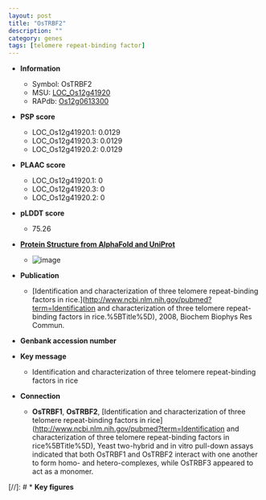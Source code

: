```yaml
---
layout: post
title: "OsTRBF2"
description: ""
category: genes
tags: [telomere repeat-binding factor]
---
```


* **Information**  
    + Symbol: OsTRBF2  
    + MSU: [LOC_Os12g41920](http://rice.plantbiology.msu.edu/cgi-bin/ORF_infopage.cgi?orf=LOC_Os12g41920)  
    + RAPdb: [Os12g0613300](http://rapdb.dna.affrc.go.jp/viewer/gbrowse_details/irgsp1?name=Os12g0613300)  

* **PSP score**  
    + LOC_Os12g41920.1: 0.0129 
    + LOC_Os12g41920.3: 0.0129 
    + LOC_Os12g41920.2: 0.0129 

* **PLAAC score**  
    + LOC_Os12g41920.1: 0 
    + LOC_Os12g41920.3: 0 
    + LOC_Os12g41920.2: 0 

* **pLDDT score**
    + 75.26

* **[Protein Structure from AlphaFold and UniProt](https://www.uniprot.org/uniprotkb/Q2QM89/entry#structure)**
    + ![image](https://ricepsp.github.io/images/Q2/AF-Q2QM89-F1.png)

* **Publication**  
    + [Identification and characterization of three telomere repeat-binding factors in rice.](http://www.ncbi.nlm.nih.gov/pubmed?term=Identification and characterization of three telomere repeat-binding factors in rice.%5BTitle%5D), 2008, Biochem Biophys Res Commun.

* **Genbank accession number**  

* **Key message**  
    + Identification and characterization of three telomere repeat-binding factors in rice

* **Connection**  
    + __OsTRBF1__, __OsTRBF2__, [Identification and characterization of three telomere repeat-binding factors in rice](http://www.ncbi.nlm.nih.gov/pubmed?term=Identification and characterization of three telomere repeat-binding factors in rice%5BTitle%5D), Yeast two-hybrid and in vitro pull-down assays indicated that both OsTRBF1 and OsTRBF2 interact with one another to form homo- and hetero-complexes, while OsTRBF3 appeared to act as a monomer.

[//]: # * **Key figures**  


